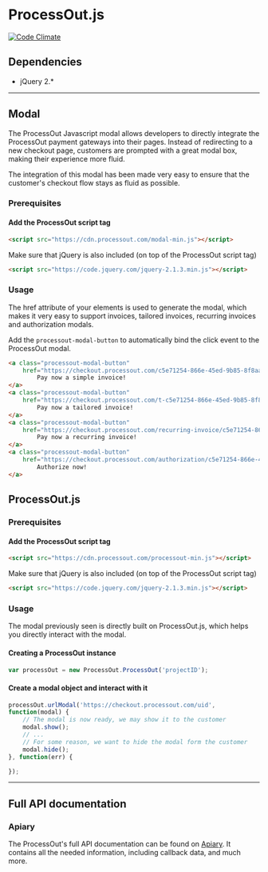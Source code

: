 ProcessOut.js
=====================

[![Code Climate](https://codeclimate.com/github/ProcessOut/processout-js/badges/gpa.svg)](https://codeclimate.com/github/ProcessOut/processout-js)

Dependencies
------------

* jQuery 2.*

-------------------------


Modal
----------------

The ProcessOut Javascript modal allows developers to directly integrate the ProcessOut
payment gateways into their pages. Instead of redirecting to a new checkout page,
customers are prompted with a great modal box, making their experience more
fluid.

The integration of this modal has been made very easy to ensure that the customer's
checkout flow stays as fluid as possible.

### Prerequisites

#### Add the ProcessOut script tag
``` html
<script src="https://cdn.processout.com/modal-min.js"></script>
```

Make sure that jQuery is also included (on top of the ProcessOut script tag)
``` html
<script src="https://code.jquery.com/jquery-2.1.3.min.js"></script>
```

### Usage

The href attribute of your elements is used to generate the modal, which makes
it very easy to support invoices, tailored invoices, recurring invoices
and authorization modals.

Add the `processout-modal-button` to automatically bind the click event to
the ProcessOut modal.

``` html
<a class="processout-modal-button"
	href="https://checkout.processout.com/c5e71254-866e-45ed-9b85-8f8aa7b6044d">
		Pay now a simple invoice!
</a>
<a class="processout-modal-button"
	href="https://checkout.processout.com/t-c5e71254-866e-45ed-9b85-8f8aa7b6044d">
		Pay now a tailored invoice!
</a>
<a class="processout-modal-button"
	href="https://checkout.processout.com/recurring-invoice/c5e71254-866e-45ed-9b85-8f8aa7b6044d">
		Pay now a recurring invoice!
</a>
<a class="processout-modal-button"
	href="https://checkout.processout.com/authorization/c5e71254-866e-45ed-9b85-8f8aa7b6044d/customers/c5e71254-866e-45ed-9b85-8f8aa7b6044d">
		Authorize now!
</a>
```

ProcessOut.js
-------------

### Prerequisites

#### Add the ProcessOut script tag
``` html
<script src="https://cdn.processout.com/processout-min.js"></script>
```

Make sure that jQuery is also included (on top of the ProcessOut script tag)
``` html
<script src="https://code.jquery.com/jquery-2.1.3.min.js"></script>
```

### Usage

The modal previously seen is directly built on ProcessOut.js, which helps you directly interact with the modal.

#### Creating a ProcessOut instance

```js
var processOut = new ProcessOut.ProcessOut('projectID');
```

#### Create a modal object and interact with it

```js
processOut.urlModal('https://checkout.processout.com/uid',
function(modal) {
	// The modal is now ready, we may show it to the customer
	modal.show();
	// ...
	// For some reason, we want to hide the modal form the customer
	modal.hide();
}, function(err) {

});
```

-------------------------

Full API documentation
----------------------

### Apiary

The ProcessOut's full API documentation can be found on [Apiary](http://docs.processout.apiary.io). It contains all the needed information, including callback data, and much more.
